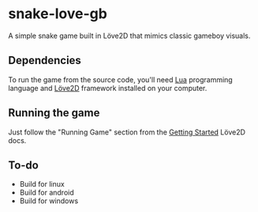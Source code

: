 # snake-love-gb
A simple snake game built in Löve2D that mimics classic gameboy visuals.

## Dependencies
To run the game from the source code, you'll need [Lua](https://www.lua.org/) programming language and [Löve2D](https://love2d.org/) framework installed on your computer.

## Running the game
Just follow the "Running Game" section from the [Getting Started](https://love2d.org/wiki/Getting_Started) Löve2D docs.

## To-do
- Build for linux
- Build for android
- Build for windows
